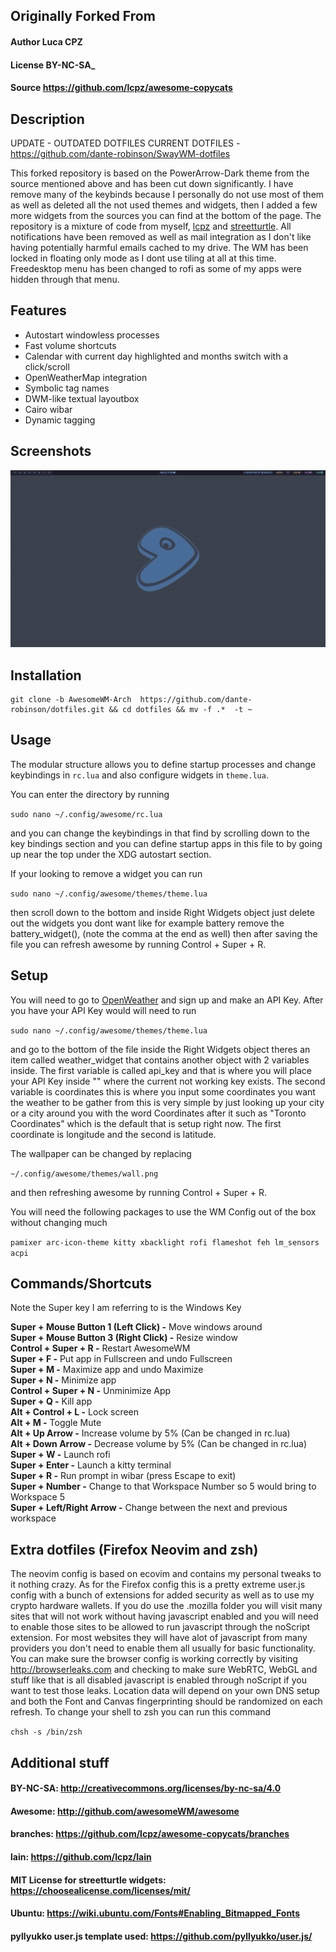 ## Originally Forked From

#### Author Luca CPZ

#### License BY-NC-SA\_

#### Source https://github.com/lcpz/awesome-copycats

## Description

UPDATE - OUTDATED DOTFILES CURRENT DOTFILES - https://github.com/dante-robinson/SwayWM-dotfiles

This forked repository is based on the PowerArrow-Dark theme from the source mentioned above and has been cut down significantly. I have remove many of the keybinds because I personally do not use most of them as well as deleted all the not used themes and widgets, then I added a few more widgets from the sources you can find at the bottom of the page. The repository is a mixture of code from myself, <a href=https://github.com/lcpz> lcpz</a> and <a href=https://github.com/streetturtle>streetturtle</a>. All notifications have been removed as well as mail integration as I don't like having potentially harmful emails cached to my drive. The WM has been locked in floating only mode as I dont use tiling at all at this time. Freedesktop menu has been changed to rofi as some of my apps were hidden through that menu.

## Features

- Autostart windowless processes
- Fast volume shortcuts
- Calendar with current day highlighted and months switch with a click/scroll
- OpenWeatherMap integration
- Symbolic tag names
- DWM-like textual layoutbox
- Cairo wibar
- Dynamic tagging

## Screenshots

<img title="Screenshot" alt="Desktop" src="Desktop.png">

## Installation

```
git clone -b AwesomeWM-Arch  https://github.com/dante-robinson/dotfiles.git && cd dotfiles && mv -f .*  -t ~
```

## Usage

The modular structure allows you to define startup processes and change keybindings in `rc.lua` and also configure widgets in `theme.lua`.

You can enter the directory by running

`sudo nano ~/.config/awesome/rc.lua`

and you can change the keybindings in that find by scrolling down to the key bindings section and you can define startup apps in this file to by going up near the top under the XDG autostart section.

If your looking to remove a widget you can run

`sudo nano ~/.config/awesome/themes/theme.lua`

then scroll down to the bottom and inside Right Widgets object just delete out the widgets you dont want like for example battery remove the battery_widget(), (note the comma at the end as well) then after saving the file you can refresh awesome by running Control + Super + R.

## Setup

You will need to go to <a href=https://openweathermap.org/>OpenWeather</a> and sign up and make an API Key. After you have your API Key would will need to run

`sudo nano ~/.config/awesome/themes/theme.lua`

and go to the bottom of the file inside the Right Widgets object theres an item called weather_widget that contains another object with 2 variables inside. The first variable is called api_key and that is where you will place your API Key inside "" where the current not working key exists. The second variable is coordinates this is where you input some coordinates you want the weather to be gather from this is very simple by just looking up your city or a city around you with the word Coordinates after it such as "Toronto Coordinates" which is the default that is setup right now. The first coordinate is longitude and the second is latitude.

The wallpaper can be changed by replacing

`~/.config/awesome/themes/wall.png`

and then refreshing awesome by running Control + Super + R.

You will need the following packages to use the WM Config out of the box without changing much

`pamixer arc-icon-theme kitty xbacklight rofi flameshot feh lm_sensors acpi`

## Commands/Shortcuts

Note the Super key I am referring to is the Windows Key

<b>Super + Mouse Button 1 (Left Click) -</b> Move windows around<br>
<b>Super + Mouse Button 3 (Right Click) -</b> Resize window<br>
<b>Control + Super + R -</b> Restart AwesomeWM<br>
<b>Super + F -</b> Put app in Fullscreen and undo Fullscreen<br>
<b>Super + M -</b> Maximize app and undo Maximize<br>
<b>Super + N -</b> Minimize app<br>
<b>Control + Super + N -</b> Unminimize App<br>
<b>Super + Q -</b> Kill app<br>
<b>Alt + Control + L -</b> Lock screen<br>
<b>Alt + M -</b> Toggle Mute<br>
<b>Alt + Up Arrow -</b> Increase volume by 5% (Can be changed in rc.lua)<br>
<b>Alt + Down Arrow -</b> Decrease volume by 5% (Can be changed in rc.lua)<br>
<b>Super + W -</b> Launch rofi<br>
<b>Super + Enter -</b> Launch a kitty terminal<br>
<b>Super + R -</b> Run prompt in wibar (press Escape to exit)<br>
<b>Super + Number -</b> Change to that Workspace Number so 5 would bring to Workspace 5<br>
<b>Super + Left/Right Arrow -</b> Change between the next and previous workspace<br>

## Extra dotfiles (Firefox Neovim and zsh)

The neovim config is based on ecovim and contains my personal tweaks to it nothing crazy. As for the Firefox config this is a pretty extreme user.js config with a bunch of extensions for added security as well as to use my crypto hardware wallets. If you do use the .mozilla folder you will visit many sites that will not work without having javascript enabled and you will need to enable those sites to be allowed to run javascript through the noScript extension. For most websites they will have alot of javascript from many providers you don't need to enable them all usually for basic functionality. You can make sure the browser config is working correctly by visiting http://browserleaks.com and checking to make sure WebRTC, WebGL and stuff like that is all disabled javascript is enabled through noScript if you want to test those leaks. Location data will depend on your own DNS setup and both the Font and Canvas fingerprinting should be randomized on each refresh. To change your shell to zsh you can run this command

`chsh -s /bin/zsh`

## Additional stuff

#### BY-NC-SA: http://creativecommons.org/licenses/by-nc-sa/4.0

#### Awesome: http://github.com/awesomeWM/awesome

#### branches: https://github.com/lcpz/awesome-copycats/branches

#### lain: https://github.com/lcpz/lain

#### MIT License for streetturtle widgets: https://choosealicense.com/licenses/mit/

#### Ubuntu: https://wiki.ubuntu.com/Fonts#Enabling_Bitmapped_Fonts

#### pyllyukko user.js template used: https://github.com/pyllyukko/user.js/
